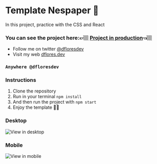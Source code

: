 # Template Nespaper 📰

In this project, practice with the CSS and React

### You can see the project here:👉🏼 [Project in production](https://newspaper.dflores.dev)👈🏼

- Follow me on twitter [@dfloresdev](https://twitter.com/dfloresdev)
- Visit my web [dflores.dev](https://dflores.dev/)

### `Anywhere @dfloresdev`

### Instructions

1.  Clone the repository
2.  Run in your terminal `npm install`
3.  And then run the project with `npm start`
4.  Enjoy the template 👍🏼

### Desktop

![View in desktop](https://i.imgur.com/16Eb4Ru.png)

### Mobile

![View in mobile](https://i.imgur.com/mH0hdv2.png)
